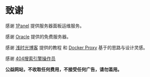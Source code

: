 # 致谢

感谢 [1Panel](https://1panel.cn/) 提供服务器面板运维服务。

感谢 [Oracle](https://oracle.com/) 提供的免费服务器。

感谢 [浅时光博客](https://www.dqzboy.com/) 提供的教程 和 [Docker Proxy](https://dockerproxy.com/) 基于的思路与设计灵感。


感谢 [404搜索引擎操作员](https://www.xqy404.com)

**公益网站，不收取任何费用，不接受任何广告，请勿滥用。**